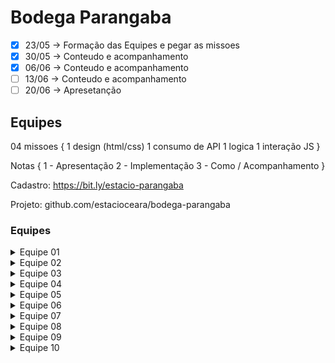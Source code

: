 # Bodega Parangaba

- [x] 23/05 -> Formação das Equipes e pegar as missoes
- [x] 30/05 -> Conteudo e acompanhamento
- [x] 06/06 -> Conteudo e acompanhamento
- [ ] 13/06 -> Conteudo e acompanhamento
- [ ] 20/06 -> Apresetanção

## Equipes

04 missoes {
    1 design (html/css)
    1 consumo de API
    1 logica
    1 interação JS
}

Notas {
    1 - Apresentação
    2 - Implementação
    3 - Como / Acompanhamento
}

Cadastro: 
https://bit.ly/estacio-parangaba

Projeto:
github.com/estacioceara/bodega-parangaba

### Equipes

<details>
    <summary>Equipe 01</summary>

    - Gabriel Rolim Da Silva 202408131381	
    
    - Ana Larissa Ferreira Mendes 202408130724	
    
    - Erika Madeira Barroso 202408598947	
    
    - Pedro Henrique dos Santos 202402371509
</details>

<details>
    <summary>Equipe 02</summary>
    
    - guilheme muniz oliveira  202403398419	
    
    - adonay tavares da silva  202402218549	
    
    - leonardo moura silva 20240433124	
    
    - lucas de sousa carneiro 20231092379 

</details>

<details>
    <summary>Equipe 03</summary>
    
    - Francisco Vitor Dos Santos Silva - 202402218591	
    
    - Solário Bringel - 202404464636	
    
    - João Lucas da Silva Queiroz - 202408367091	
    
    - Arthur Ferreira dos Santos - 202403271321
</details>

<details>
    <summary>Equipe 04</summary>

    - José Cordeiro de Abréu Neto - 202402375271	
    
    - João Pedro Ferreira Almeida - 202408221665	
    
    - Kayane Custodio Bandeira - 202408600003	
    
    - Maria Eduarda Delfino de Queiroz - 202409005435

</details>

<details>
    <summary>Equipe 05</summary>

- Antônio David - 202408173679	

- Paulo César - 202408180268	

- Lucas Souza - 202408602091	

- Marcos Alexandre - 202408427778
</details>

<details>
    <summary>Equipe 06</summary>

    - José Davi de Lima Dias - 202308404351	
    
    - Carlos Romulo de Souza Cavalcante - 202402376624	
    
    - Pedro Arthur - 202402374206	
    
    - Leandro Lustosa - 202502447531
</details>

<details>
    <summary>Equipe 07</summary>

- Hermeson Martins da Silva - 202403492695	

- Calel Sitaro de Sousa Cantanhede 202402218271	

- Kaua Franco Vieira - 202403807971	

- Paloma Silva Albuquerque- 202403768038
</details>

<details>
    <summary>Equipe 08</summary>
    
    - Maria Monalisa Melo de Lima 202404029701	
    
    - Antonia Alicia Alves Freires 202402581503	
    
    - Caio Alexandre 202408243278	.
</details>

<details>
    <summary>Equipe 09</summary>

    - Gabriel Alves de Alencar

    - Kauan Alves Rodrigues 
</details>

<details>
    <summary>Equipe 10</summary>
    - Leandro Moura da Silva - 2024 0237 0961	
    
    - Leandro Moura da Silva - 2024 0237 0961

    - Leandro Moura da Silva - 2024 0237 0961	
    
    - Leandro Moura da Silva - 2024 0237 0961
</details>








